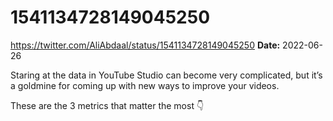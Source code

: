 # 1541134728149045250
https://twitter.com/AliAbdaal/status/1541134728149045250
**Date:** 2022-06-26

Staring at the data in YouTube Studio can become very complicated, but it’s a goldmine for coming up with new ways to improve your videos.  

These are the 3 metrics that matter the most 👇

